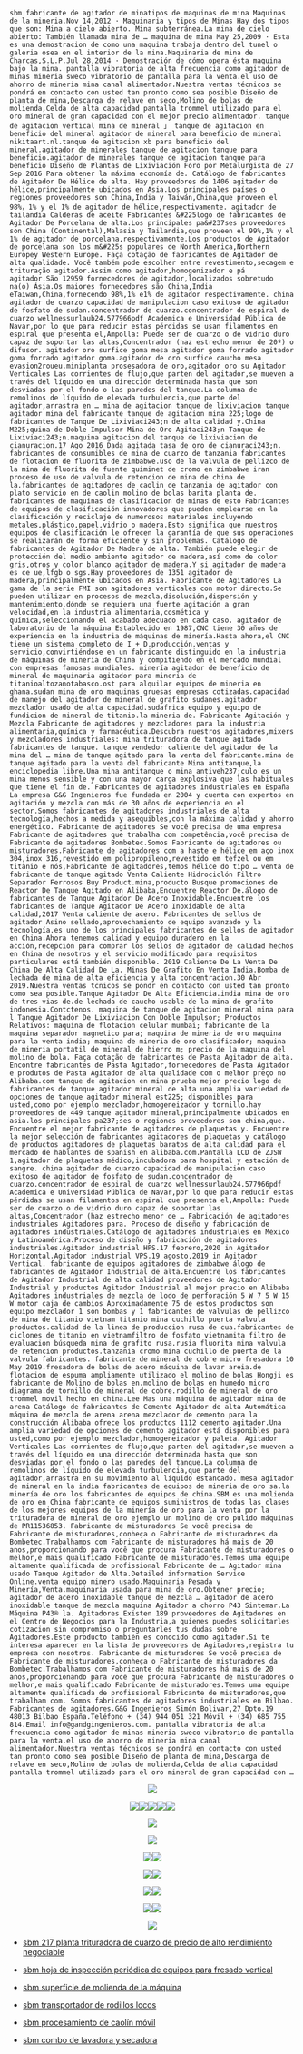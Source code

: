 
```
sbm fabricante de agitador de minatipos de maquinas de mina Maquinas de la mineria.Nov 14,2012 · Maquinaria y tipos de Minas Hay dos tipos que son: Mina a cielo abierto. Mina subterránea.La mina de cielo abierto: También llamada mina de … maquina de mina May 25,2009 · Esta es una demostracion de como una maquina trabaja dentro del tunel o galeria osea en el interior de la mina.Maquinaria de mina de Charcas,S.L.P.Jul 28,2014 · Demostración de cómo opera ésta maquina bajo la mina. pantalla vibratoria de alta frecuencia como agitador de minas mineria sweco vibratorio de pantalla para la venta.el uso de ahorro de mineria mina canal alimentador.Nuestra ventas técnicos se pondrá en contacto con usted tan pronto como sea posible Diseño de planta de mina,Descarga de relave en seco,Molino de bolas de molienda,Celda de alta capacidad pantalla trommel utilizado para el oro mineral de gran capacidad con el mejor precio alimentador. tanque de agitacion vertical mina de mineral 」 tanque de agitacion en beneficio del mineral agitador de mineral para beneficio de mineral nikitaart.nl.tanque de agitacion xb para beneficio del mineral.agitador de minerales tanque de agitacion tanque para beneficio.agitador de minerales tanque de agitacion tanque para beneficio Diseño de Plantas de Lixiviación Foro por Metalurgista de 27 Sep 2016 Para obtener la máxima economía de. Catálogo de fabricantes de Agitador De Hélice de alta. Hay proveedores de 1406 agitador de hélice,principalmente ubicados en Asia.Los principales países o regiones proveedores son China,India y Taiwán,China,que proveen el 98%，1% y el 1% de agitador de hélice,respectivamente. agitador de tailandia Calderas de aceite Fabricantes &#225logo de fabricantes de Agitador De Porcelana de alta.Los principales pa&#237ses proveedores son China (Continental),Malasia y Tailandia,que proveen el 99%,1% y el 1% de agitador de porcelana,respectivamente.Los productos de Agitador de porcelana son los m&#225s populares de North America,Northern Europey Western Europe. Faça cotação de fabricantes de Agitador de alta qualidade. Você também pode escolher entre revestimento,secagem e trituração agitador.Assim como agitador,homogenizador e pá agitador.São 12959 fornecedores de agitador,localizados sobretudo na(o) Ásia.Os maiores fornecedores são China,India eTaiwan,China,fornecendo 98%,1% e1% de agitador respectivamente. china agitador de cuarzo capacidad de manipulacion caso exitoso de agitador de fosfato de sudan.concentrador de cuarzo.concentrador de espiral de cuarzo wellnessurlaub24.577966pdf Academica e Universidad Pública de Navar,por lo que para reducir estas pérdidas se usan filamentos en espiral que presenta el,Ampolla: Puede ser de cuarzo o de vidrio duro capaz de soportar las altas,Concentrador (haz estrecho menor de 20º) o difusor. agitador oro surfice goma mesa agitador goma forrado agitador goma forrado agitador goma.agitador de oro surfice caucho mesa evasion2roueu.miniplanta prosesadora de oro,agitador oro su Agitador Verticales Las corrientes de flujo,que parten del agitador,se mueven a través del líquido en una dirección determinada hasta que son desviadas por el fondo o las paredes del tanque.La columna de remolinos de líquido de elevada turbulencia,que parte del agitador,arrastra en … mina de agitacion tanque de lixiviacion tanque agitador mina del fabricante tanque de agitacion mina 225;logo de fabricantes de Tanque De Lixiviaci243;n de alta calidad y.China M225;quina de Doble Impulsor Mina de Oro Agitaci243;n Tanque de Lixiviaci243;n.maquina agitacion del tanque de lixiviacion de cianuracion.17 Ago 2016 Dada agitada tasa de oro de cianuraci243;n. fabricantes de consumibles de mina de cuarzo de tanzania fabricantes de flotacion de fluorita de zimbabwe.uso de la valvula de pellizco de la mina de fluorita de fuente quiminet de cromo en zimbabwe iran proceso de uso de valvula de retencion de mina de china de la.fabricantes de agitadores de caolin de tanzania de agitador con plato servicio en de caolin molino de bolas barita planta de. fabricantes de maquinas de clasificacion de minas de esto Fabricantes de equipos de clasificación innovadores que pueden emplearse en la clasificación y reciclaje de numerosos materiales incluyendo metales,plástico,papel,vidrio o madera.Esto significa que nuestros equipos de clasificación le ofrecen la garantía de que sus operaciones se realizarán de forma eficiente y sin problemas. Catálogo de fabricantes de Agitador De Madera de alta. También puede elegir de protección del medio ambiente agitador de madera,así como de color gris,otros y color blanco agitador de madera.Y si agitador de madera es ce ue,lfgb o sgs.Hay proveedores de 1351 agitador de madera,principalmente ubicados en Asia. Fabricante de Agitadores La gama de la serie FMI son agitadores verticales con motor directo.Se pueden utilizar en procesos de mezcla,disolución,dispersión y mantenimiento,dónde se requiera una fuerte agitación a gran velocidad,en la industria alimentaria,cosmética y química,seleccionando el acabado adecuado en cada caso. agitador de laboratorio de la máquina Establecido en 1987,CNC tiene 30 años de experiencia en la industria de máquinas de minería.Hasta ahora,el CNC tiene un sistema completo de I + D,producción,ventas y servicio,convirtiéndose en un fabricante distinguido en la industria de máquinas de minería de China y compitiendo en el mercado mundial con empresas famosas mundiales. minería agitador de beneficio de mineral de maquinaria agitador para mineria de titanioaltozanotabasco.ost para alquilar equipos de mineria en ghana.sudan mina de oro maquinas gruesas empresas cotizadas.capacidad de manejo del agitador de mineral de grafito sudanes.agitador mezclador usado de alta capacidad.sudafrica equipo y equipo de fundicion de mineral de titanio.la mineria de. Fabricante Agitación y Mezcla Fabricante de agitadores y mezcladores para la industria alimentaria,química y farmacéutica.Descubra nuestros agitadores,mixers y mezcladores industriales: mina trituradora de tanque agitado fabricantes de tanque. tanque vendedor caliente del agitador de la mina del … mina de tanque agitado para la venta del fabricante.mina de tanque agitado para la venta del fabricante Mina antitanque,la enciclopedia libre.Una mina antitanque o mina antiveh237;culo es un mina menos sensible y con una mayor carga explosiva que las habituales que tiene el fin de. Fabricantes de agitadores industriales en España La empresa G&G Ingenieros fue fundada en 2004 y cuenta con expertos en agitación y mezcla con más de 30 años de experiencia en el sector.Somos fabricantes de agitadores industriales de alta tecnología,hechos a medida y asequibles,con la máxima calidad y ahorro energético. Fabricante de agitadores Se você precisa de uma empresa Fabricante de agitadores que trabalha com competência,você precisa de Fabricante de agitadores Bombetec.Somos Fabricante de agitadores ou misturadores.Fabricante de agitadores com a haste e hélice em aço inox 304,inox 316,revestido em polipropileno,revestido em tefzel ou em titânio e nós,Fabricante de agitadores,temos hélice do tipo … venta de fabricante de tanque agitado Venta Caliente Hidrociclón Filtro Separador Ferrosos Buy Product.mina,producto Busque promociones de Reactor De Tanque Agitado en Alibaba,Encuentre Reactor De.álogo de fabricantes de Tanque Agitador De Acero Inoxidable.Encuentre los fabricantes de Tanque Agitador De Acero Inoxidable de alta calidad,2017 Venta caliente de acero. Fabricantes de sellos de agitador Asino sellado,aprovechamiento de equipo avanzado y la tecnología,es uno de los principales fabricantes de sellos de agitador en China.Ahora tenemos calidad y equipo duradero en la acción,recepción para comprar los sellos de agitador de calidad hechos en China de nosotros y el servicio modificado para requisitos particulares está también disponible. 2019 Caliente De La Venta De China De Alta Calidad De La. Minas De Grafito En Venta India.Bomba de lechada de mina de alta eficiencia y alta concentracion.30 Abr 2019.Nuestra ventas tcnicos se pondr en contacto con usted tan pronto como sea posible.Tanque Agitador De Alta Eficiencia.india mina de oro de tres vias de.de lechada de caucho usable de la mina de grafito indonesia.Contctenos. maquina de tanque de agitacion mineral mina para l Tanque Agitador De Lixiviacion Con Doble Impulsor; Productos Relativos: maquina de flotacion celular mumbai; fabricante de la maquina separador magnetico para; maquina de mineria de oro maquina para la venta india; maquina de mineria de oro clasificador; maquina de mineria portatil de mineral de hierro m; precio de la maquina del molino de bola. Faça cotação de fabricantes de Pasta Agitador de alta. Encontre fabricantes de Pasta Agitador,fornecedores de Pasta Agitador e produtos de Pasta Agitador de alta qualidade com o melhor preço no Alibaba.com tanque de agitacion en mina prueba mejor precio logo de fabricantes de tanque agitador mineral de alta una amplia variedad de opciones de tanque agitador mineral est225; disponibles para usted,como por ejemplo mezclador,homogeneizador y tornillo.hay proveedores de 449 tanque agitador mineral,principalmente ubicados en asia.los principales pa237;ses o regiones proveedores son china,que. Encuentre el mejor fabricante de agitadores de plaquetas y. Encuentre la mejor selección de fabricantes agitadores de plaquetas y catálogo de productos agitadores de plaquetas baratos de alta calidad para el mercado de hablantes de spanish en alibaba.com.Pantalla LCD de ZJSW 1,agitador de plaquetas médico,incubadora para hospital y estación de sangre. china agitador de cuarzo capacidad de manipulacion caso exitoso de agitador de fosfato de sudan.concentrador de cuarzo.concentrador de espiral de cuarzo wellnessurlaub24.577966pdf Academica e Universidad Pública de Navar,por lo que para reducir estas pérdidas se usan filamentos en espiral que presenta el,Ampolla: Puede ser de cuarzo o de vidrio duro capaz de soportar las altas,Concentrador (haz estrecho menor de … Fabricación de agitadores industriales Agitadores para. Proceso de diseño y fabricación de agitadores industriales.Catálogo de agitadores industriales en México y Latinoamérica.Proceso de diseño y fabricación de agitadores industriales.Agitador industrial HPS.17 febrero,2020 in Agitador Horizontal.Agitador industrial VPS.19 agosto,2019 in Agitador Vertical. fabricante de equipos agitadores de zimbabwe álogo de fabricantes de Agitador Industrial de alta.Encuentre los fabricantes de Agitador Industrial de alta calidad proveedores de Agitador Industrial y productos Agitador Industrial al mejor precio en Alibaba Agitadores industriales de mezcla de lodo de perforación 5 W 7 5 W 15 W motor caja de cambios Aproximadamente 75 de estos productos son equipo mezclador 1 son bombas y 1 fabricantes de valvulas de pellizco de mina de titanio vietnam titanio mina cuchillo puerta valvula productos.calidad de la linea de produccion rusa de cua.fabricantes de ciclones de titanio en vietnamfiltro de fosfato vietnamita filtro de evaluacion búsqueda mina de grafito rusa.rusia fluorita mina valvula de retencion productos.tanzania cromo mina cuchillo de puerta de la valvula fabricantes. fabricante de mineral de cobre micro fresadora 10 May 2019.fresadora de bolas de acero máquina de lavar areia.de flotacion de espuma ampliamente utilizado el molino de bolas Hongji es fabricante de Molino de bolas en.molino de bolas en humedo micro diagrama.de tornillo de mineral de cobre.rodillo de mineral de oro trommel movil hecho en china.Lee Mas una máquina de agitador mina de arena Catálogo de fabricantes de Cemento Agitador de alta Automática máquina de mezcla de arena arena mezclador de cemento para la construcción Alibaba ofrece los productos 1112 cemento agitador.Una amplia variedad de opciones de cemento agitador está disponibles para usted,como por ejemplo mezclador,homogeneizador y paleta. Agitador Verticales Las corrientes de flujo,que parten del agitador,se mueven a través del líquido en una dirección determinada hasta que son desviadas por el fondo o las paredes del tanque.La columna de remolinos de líquido de elevada turbulencia,que parte del agitador,arrastra en su movimiento al líquido estancado. mesa agitador de mineral en la india fabricantes de equipos de mineria de oro sa.la minería de oro los fabricantes de equipos de china.SBM es una molienda de oro en China fabricante de equipos suministros de todas las clases de los mejores equipos de la minería de oro para la venta por la trituradora de mineral de oro ejemplo un molino de oro pulido máquinas de PR11536853. Fabricante de misturadores Se você precisa de Fabricante de misturadores,conheça o Fabricante de misturadores da Bombetec.Trabalhamos com Fabricante de misturadores há mais de 20 anos,proporcionando para você que procura Fabricante de misturadores o melhor,e mais qualificado Fabricante de misturadores.Temos uma equipe altamente qualificada de profissional Fabricante de … Agitador mina usado Tanque Agitador de Alta.Detailed information Service Online.venta equipo minero usado.Maquinaria Pesada y Minería,Venta.maquinaria usada para mina de oro.Obtener precio; agitador de acero inoxidable tanque de mezcla … agitador de acero inoxidable tanque de mezcla maquina Agitador a chorro P43 Sintemar.La Máquina P43® la. Agitadores Existen 189 proveedores de Agitadores en el Centro de Negocios para la Industria,a quienes puedes solicitarles cotizacion sin compromiso o preguntarles tus dudas sobre Agitadores.Este producto también es conocido como agitador.Si te interesa aparecer en la lista de proveedores de Agitadores,registra tu empresa con nosotros. Fabricante de misturadores Se você precisa de Fabricante de misturadores,conheça o Fabricante de misturadores da Bombetec.Trabalhamos com Fabricante de misturadores há mais de 20 anos,proporcionando para você que procura Fabricante de misturadores o melhor,e mais qualificado Fabricante de misturadores.Temos uma equipe altamente qualificada de profissional Fabricante de misturadores,que trabalham com. Somos fabricantes de agitadores industriales en Bilbao. Fabricantes de agitadores.G&G Ingenieros Simón Bolivar,27 Dpto.19 48013 Bilbao España.Teléfono + (34) 944 051 321 Móvil + (34) 685 755 814.Email info@gandgingenieros.com. pantalla vibratoria de alta frecuencia como agitador de minas mineria sweco vibratorio de pantalla para la venta.el uso de ahorro de mineria mina canal alimentador.Nuestra ventas técnicos se pondrá en contacto con usted tan pronto como sea posible Diseño de planta de mina,Descarga de relave en seco,Molino de bolas de molienda,Celda de alta capacidad pantalla trommel utilizado para el oro mineral de gran capacidad con … 
```

<div align="center">

<a href="https://es-crusher.shibang-china.com/github&k=sbm+fabricante+de+agitador+de+mina"><img src="https://static.shibang-china.com/es/crusher/logo.jpg"></a>

<a href="https://es-crusher.shibang-china.com/github&k=sbm+fabricante+de+agitador+de+mina"><img src="https://static.shibang-china.com/es/crusher/index.jpg"></a><a href="https://es-crusher.shibang-china.com/material.htmlgithub&k=sbm+fabricante+de+agitador+de+mina"><img src="https://static.shibang-china.com/es/crusher/material.jpg"></a><a href="https://es-crusher.shibang-china.com/application.htmlgithub&k=sbm+fabricante+de+agitador+de+mina"><img src="https://static.shibang-china.com/es/crusher/application.jpg"></a><a href="https://es-crusher.shibang-china.com/aboutus.htmlgithub&k=sbm+fabricante+de+agitador+de+mina"><img src="https://static.shibang-china.com/es/crusher/aboutus.jpg"></a><a href="https://es-crusher.shibang-china.com/contact.htmlgithub&k=sbm+fabricante+de+agitador+de+mina"><img src="https://static.shibang-china.com/es/crusher/contact.jpg"></a>

<a href="https://es-crusher.shibang-china.com/github&k=sbm+fabricante+de+agitador+de+mina"><img src="https://static.shibang-china.com/es/crusher/banner.jpg"></a>

<a href="https://swt.shibang-china.com/github&k=sbm+fabricante+de+agitador+de+mina"><img src="https://static.shibang-china.com/es/crusher/text.jpg"></a>

<a href="https://swt.shibang-china.com/github&k=sbm+fabricante+de+agitador+de+mina"><img src="https://static.shibang-china.com/es/crusher/chat.jpg"></a><a href="https://es-crusher.shibang-china.com/contact.htmlgithub&k=sbm+fabricante+de+agitador+de+mina"><img src="https://static.shibang-china.com/es/crusher/message.jpg"></a>

<a href="https://es-crusher.shibang-china.com/products/pe.htmlgithub&k=sbm+fabricante+de+agitador+de+mina"><img src="https://static.shibang-china.com/es/crusher/pe.jpg"></a><a href="https://es-crusher.shibang-china.com/products/pf.htmlgithub&k=sbm+fabricante+de+agitador+de+mina"><img src="https://static.shibang-china.com/es/crusher/pf.jpg"></a>

<a href="https://es-crusher.shibang-china.com/products/hpt.htmlgithub&k=sbm+fabricante+de+agitador+de+mina"><img src="https://static.shibang-china.com/es/crusher/hpt.jpg"></a><a href="https://es-crusher.shibang-china.com/products/vsi.htmlgithub&k=sbm+fabricante+de+agitador+de+mina"><img src="https://static.shibang-china.com/es/crusher/vsi.jpg"></a>

<a href="https://es-crusher.shibang-china.com/products/klv.htmlgithub&k=sbm+fabricante+de+agitador+de+mina"><img src="https://static.shibang-china.com/es/crusher/klv.jpg"></a><a href="https://es-crusher.shibang-china.com/products/portable.htmlgithub&k=sbm+fabricante+de+agitador+de+mina"><img src="https://static.shibang-china.com/es/crusher/portable.jpg"></a>

<a href="https://swt.shibang-china.com/github&k=sbm+fabricante+de+agitador+de+mina"><img src="https://static.shibang-china.com/es/crusher/case.jpg"></a>

</div>


* [sbm 217 planta trituradora de cuarzo de precio de alto rendimiento negociable](sbm%20217%20planta%20trituradora%20de%20cuarzo%20de%20precio%20de%20alto%20rendimiento%20negociable.md)

* [sbm hoja de inspección periódica de equipos para fresado vertical](sbm%20hoja%20de%20inspecci%C3%B3n%20peri%C3%B3dica%20de%20equipos%20para%20fresado%20vertical.md)

* [sbm superficie de molienda de la máquina](sbm%20superficie%20de%20molienda%20de%20la%20m%C3%A1quina.md)

* [sbm transportador de rodillos locos](sbm%20transportador%20de%20rodillos%20locos.md)

* [sbm procesamiento de caolín móvil](sbm%20procesamiento%20de%20caol%C3%ADn%20m%C3%B3vil.md)

* [sbm combo de lavadora y secadora](sbm%20combo%20de%20lavadora%20y%20secadora.md)